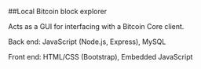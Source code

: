 ##Local Bitcoin block explorer

Acts as a GUI for interfacing with a Bitcoin Core client.

Back end: JavaScript (Node.js, Express), MySQL

Front end: HTML/CSS (Bootstrap), Embedded JavaScript

